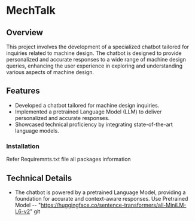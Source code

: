 # MechTalk

## Overview

This project involves the development of a specialized chatbot tailored for inquiries related to machine design. The chatbot is designed to provide personalized and accurate responses to a wide range of machine design queries, enhancing the user experience in exploring and understanding various aspects of machine design.

## Features

- Developed a chatbot tailored for machine design inquiries.
- Implemented a pretrained Language Model (LLM) to deliver personalized and accurate responses.
- Showcased technical proficiency by integrating state-of-the-art language models.


### Installation

Refer Requiremnts.txt file all packages information

## Technical Details

- The chatbot is powered by a pretrained Language Model, providing a foundation for accurate and context-aware responses.
 Use Pretrained Model -- "https://huggingface.co/sentence-transformers/all-MiniLM-L6-v2" git 